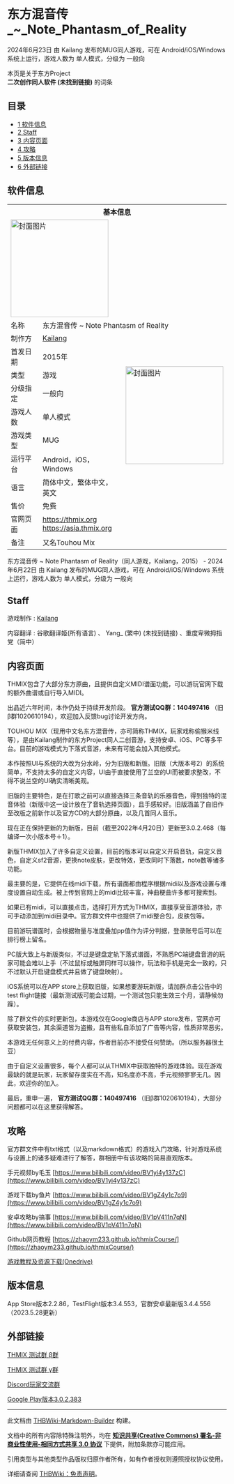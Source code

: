 # 东方混音传_~_Note_Phantasm_of_Reality

<!-- source html: G:\repos\THBWiki-Markdown-Builder\THBWikiMarkdown\Temp\main\e\e7\ns0%3A%E4%B8%9C%E6%96%B9%E6%B7%B7%E9%9F%B3%E4%BC%A0_%7E_Note_Phantasm_of_Reality.html -->

2024年6月23日 由 Kailang  发布的MUG同人游戏，可在 Android/iOS/Windows 系统上运行，游戏人数为 单人模式，分级为 一般向

本页是关于东方Project  
 **二次创作同人软件 (未找到链接)** 的词条

## 目录

- [1 软件信息](#软件信息)
- [2 Staff](#Staff)
- [3 内容页面](#内容页面)
- [4 攻略](#攻略)
- [5 版本信息](#版本信息)
- [6 外部链接](#外部链接)





## 软件信息

<table><tbody><tr><th colspan="3">基本信息</th></tr><tr><td class="cover-artwork-mobile" colspan="2"><a href="./文件-东方混音传_~_Note_Phantasm_of_Reality封面.png.md" class="image" title="封面图片"><img alt="封面图片" src="https://upload.thwiki.cc/1/1a/%E4%B8%9C%E6%96%B9%E6%B7%B7%E9%9F%B3%E4%BC%A0_~_Note_Phantasm_of_Reality%E5%B0%81%E9%9D%A2.png" decoding="async" loading="lazy" width="224" height="224" data-file-width="192" data-file-height="192"></a></td>
</tr><tr><td class="label">名称</td><td colspan="2"> 东方混音传 ~ Note Phantasm of Reality </td></tr><tr><td class="label">制作方</td><td><a href="./Kailang.md" title="Kailang">Kailang</a></td><td class="cover-artwork" rowspan="8" style="min-width:224px;"><a href="./文件-东方混音传_~_Note_Phantasm_of_Reality封面.png.md" class="image" title="封面图片"><img alt="封面图片" src="https://upload.thwiki.cc/1/1a/%E4%B8%9C%E6%96%B9%E6%B7%B7%E9%9F%B3%E4%BC%A0_~_Note_Phantasm_of_Reality%E5%B0%81%E9%9D%A2.png" decoding="async" loading="lazy" width="224" height="224" data-file-width="192" data-file-height="192"></a></td>
</tr><tr><td class="label">首发日期</td><td>2015年</td></tr><tr><td class="label">类型</td><td>游戏</td></tr><tr><td class="label">分级指定</td><td>一般向</td></tr><tr><td class="label">游戏人数</td><td>单人模式</td></tr><tr><td class="label">游戏类型</td><td>MUG</td></tr><tr><td class="label">运行平台</td><td>Android，iOS，Windows</td></tr><tr><td class="label">语言</td><td>简体中文，繁体中文，英文</td></tr><tr><td class="label">售价</td><td>免费</td></tr>
<tr><td class="label">官网页面</td><td colspan="2"><a rel="nofollow" class="external free" href="https://thmix.org">https://thmix.org</a><br><a rel="nofollow" class="external free" href="https://asia.thmix.org">https://asia.thmix.org</a></td></tr><tr><td class="label">备注</td><td colspan="2">又名Touhou Mix</td></tr></tbody></table>

东方混音传 ~ Note Phantasm of Reality（同人游戏，Kailang，2015） - 2024年6月22日 由 Kailang  发布的MUG同人游戏，可在 Android/iOS/Windows 系统上运行，游戏人数为 单人模式，分级为 一般向

## Staff
  
游戏制作&#160;: [Kailang](./Kailang.md)
  
  
内容翻译&#160;: 谷歌翻译姬(所有语言) 、 Yang_ (繁中) (未找到链接) 、重度卑微拇指党（简中）
  


## 内容页面
  
THMIX包含了大部分东方原曲，且提供自定义MIDI谱面功能，可以游玩官网下载的额外曲谱或自行导入MIDI。
  
  
出品近六年时间，本作仍处于持续开发阶段。 **官方测试QQ群：140497416** （旧β群1020610194），欢迎加入反馈bug讨论开发方向。
  
  
TOUHOU MIX（现用中文名东方混音传，亦可简称THMIX，玩家戏称偷猴米线等），是由Kailang制作的东方Project同人二创音游，支持安卓、iOS、PC等多平台。目前的游戏模式为下落式音游，未来有可能会加入其他模式。
  
  
本作按照UI与系统的大改为分水岭，分为旧版和新版。旧版（大版本号2）的系统简单，不支持太多的自定义内容，UI由于直接使用了兰空的UI而被要求整改，不得不说兰空的UI确实清晰美观。
  
  
旧版的主要特色，是在打歌之前可以直接选择三条音轨的乐器音色，得到独特的混音体验（新版中这一设计放在了音轨选择页面），且手感较好。旧版涵盖了自旧作至改版之前新作以及官方CD的大部分原曲，以及几首同人音乐。
  
  
现在正在保持更新的为新版，目前（截至2022年4月20日）更新至3.0.2.468（每编译一次小版本号＋1）。
  
  
新版THMIX加入了许多自定义设置，目前的版本可以自定义开启音轨，自定义音色，自定义sf2音源，更换note皮肤，更改特效，更改同时下落数，note数等诸多功能。
  
  
最主要的是，它提供在线midi下载，所有谱面都由程序根据midi以及游戏设置与难度设置自动生成。被上传到官网上的midi比较丰富，神曲梗曲许多都可搜索到。
  
  
如果已有midi，可以直接点击，选择打开方式为THMIX，直接享受音游体验，亦可手动添加到midi目录中。官方群文件中也提供了midi整合包，皮肤包等。
  
  
目前游玩谱面时，会根据物量与准度叠加pp值作为评分判据，登录账号后可以在排行榜上留名。
  
  
PC版大致上与新版类似，不过是键盘定轨下落式谱面，不熟悉PC端键盘音游的玩家可能会难以上手（不过鼠标或触屏同样可以操作，玩法和手机是完全一致的，只不过默认开启键盘模式并且做了键盘映射）。
  
  
iOS系统可以在APP store上获取旧版，如果想要游玩新版，请加群点击公告中的test flight链接（最新测试版可能会过期，一个测试包只能生效三个月，请静候勿躁）。
  
  
除了群文件的实时更新包，本游戏仅在Google商店与APP store发布，官网亦可获取安装包，其余渠道皆为盗搬，且有些私自添加了广告等内容，性质非常恶劣。
  
  
本游戏无任何意义上的付费内容，作者目前亦不接受任何赞助。（所以服务器很土豆）
  
  
由于自定义设置很多，每个人都可以从THMIX中获取独特的游戏体验。现在游戏最缺的就是玩家，玩家留存度实在不高，知名度亦不高，手元视频寥寥无几。因此，欢迎你的加入。
  
  
最后，重申一遍， **官方测试QQ群：140497416** （旧β群1020610194），大部分问题都可以在这里获得解答。
  


## 攻略
  
官方群文件中有txt格式（以及markdown格式）的游戏入门攻略，针对游戏系统与设置上的诸多疑难进行了解答，群相册中有该攻略的简易直观版本。
  
  
手元视频by毛玉 [https://www.bilibili.com/video/BV1yi4y137zC](https://www.bilibili.com/video/BV1yi4y137zC)
  
  
游戏下载by鱼片 [https://www.bilibili.com/video/BV1gZ4y1c7o9](https://www.bilibili.com/video/BV1gZ4y1c7o9)
  
  
安卓攻略by搞事 [https://www.bilibili.com/video/BV1pV411n7qN](https://www.bilibili.com/video/BV1pV411n7qN)
  
  
Github网页教程 [https://zhaoym233.github.io/thmixCourse/](https://zhaoym233.github.io/thmixCourse/)
  
  
[游戏教程及资源下载(Onedrive)](https://agaaega-my.sharepoint.com/:f:/g/personal/office0010_agaaega_onmicrosoft_com/El6kuhq9f8JFhV7LCCkN3WsBhQ6YHDVWrCVYW51aM_D7Zg?e=D0Ylk0)
  


## 版本信息
  
App Store版本2.2.86，TestFlight版本3.4.553，官群安卓最新版3.4.4.556（2023.5.28更新）
  


## 外部链接
  
[THMIX 测试群 β群](https://jq.qq.com/?_wv=1027&amp;k=DglOSmvP)  

[THMIX 测试群 γ群](https://jq.qq.com/?_wv=1027&amp;k=fedoDAwF)  

[Discord玩家交流群](https://discord.com/invite/m2BeMbj)  

[Google Play版本3.0.2.383](https://play.google.com/store/apps/details?id=kailang.touhoumix)
  
  
  

  





---

此文档由 [THBWiki-Markdown-Builder](https://github.com/Delsin-Yu/THBWiki-Markdown-Builder) 构建。

文档中的所有内容除特殊注明外，均在 [**知识共享(Creative Commons) 署名-非商业性使用-相同方式共享 3.0 协议**](https://creativecommons.org/licenses/by-sa/3.0/deed.zh-hans) 下提供，附加条款亦可能应用。

引用类型与其他类型作品版权归原作者所有，如有作者授权则遵照授权协议使用。

详细请查阅 [THBWiki：免责声明](https://thbwiki.cc/THBWiki:%E5%85%8D%E8%B4%A3%E5%A3%B0%E6%98%8E)。

